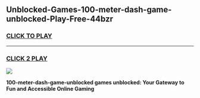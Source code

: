 
## Unblocked-Games-100-meter-dash-game-unblocked-Play-Free-44bzr
<h3>
<a href="https://premium76.site?title=100-meter-dash-game-unblocked&ref=20A">CLICK TO PLAY</a></h3>
<hr>

<h3>
<a href="https://premium76.site?title=100-meter-dash-game-unblocked&ref=20A">CLICK 2 PLAY</a>
  
</h3>

<a href="https://premium76.site?title=100-meter-dash-game-unblocked&ref=20A"><img src="https://clearcache.store/games.png"></a>


**100-meter-dash-game-unblocked games unblocked: Your Gateway to Fun and Accessible Online Gaming**
